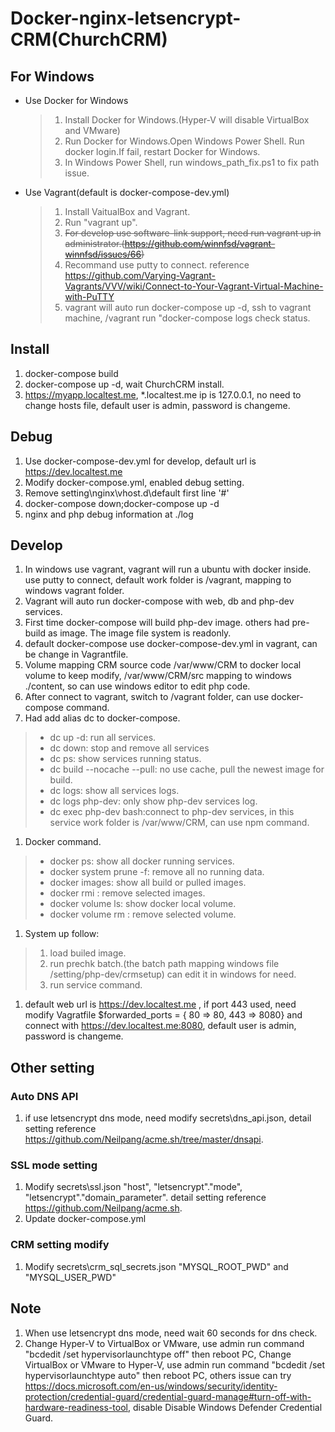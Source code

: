 # Docker-nginx-letsencrypt-CRM(ChurchCRM)

## For Windows
- Use Docker for Windows
  >1. Install Docker for Windows.(Hyper-V will disable VirtualBox and VMware)
  >1. Run Docker for Windows.Open Windows Power Shell. Run docker login.If fail, restart Docker for Windows.
  >1. In Windows Power Shell, run windows_path_fix.ps1 to fix path issue.
- Use Vagrant(default is docker-compose-dev.yml)
  >1. Install VaitualBox and Vagrant.
  >1. Run "vagrant up".
  >1. ~~For develop use software-link support, need run vagrant up in administrator.(https://github.com/winnfsd/vagrant-winnfsd/issues/66)~~
  >1. Recommand use putty to connect. reference https://github.com/Varying-Vagrant-Vagrants/VVV/wiki/Connect-to-Your-Vagrant-Virtual-Machine-with-PuTTY
  >1. vagrant will auto run docker-compose up -d, ssh to vagrant machine, /vagrant run "docker-compose logs check status.

## Install
1. docker-compose build
1. docker-compose up -d, wait ChurchCRM install.
1. https://myapp.localtest.me, *.localtest.me ip is 127.0.0.1, no need to change hosts file, default user is admin, password is changeme.

## Debug
1. Use docker-compose-dev.yml for develop, default url is https://dev.localtest.me
1. Modify docker-compose.yml, enabled debug setting.
1. Remove setting\nginx\vhost.d\default first line '#'
1. docker-compose down;docker-compose up -d
1. nginx and php debug information at ./log

## Develop
1. In windows use vagrant, vagrant will run a ubuntu with docker inside. use putty to connect, default work folder is /vagrant, mapping to windows vagrant folder.
1. Vagrant will auto run docker-compose with web, db and php-dev services.
1. First time docker-compose will build php-dev image. others had pre-build as image. The image file system is readonly.
1. default docker-compose use docker-compose-dev.yml in vagrant, can be change in Vagrantfile.
1. Volume mapping CRM source code /var/www/CRM to docker local volume to keep modify, /var/www/CRM/src mapping to windows ./content, so can use windows editor to edit php code.
1. After connect to vagrant, switch to /vagrant folder, can use docker-compose command.
1. Had add alias dc to docker-compose.
  >- dc up -d: run all services.
  >- dc down: stop and remove all services
  >- dc ps: show services running status.
  >- dc build --nocache --pull: no use cache, pull the newest image for build.
  >- dc logs: show all services logs.
  >- dc logs php-dev: only show php-dev services log.
  >- dc exec php-dev bash:connect to php-dev services, in this service work folder is /var/www/CRM, can use npm command.
1. Docker command.
  >- docker ps: show all docker running services.
  >- docker system prune -f: remove all no running data.
  >- docker images: show all build or pulled images.
  >- docker rmi <image id>: remove selected images.
  >- docker volume ls: show docker local volume.
  >- docker volume rm <volume name>: remove selected volume.
1. System up follow:
  >1. load builed image.
  >1. run prechk batch.(the batch path mapping windows file /setting/php-dev/crmsetup) can edit it in windows for need.
  >1. run service command.
1. default web url is https://dev.localtest.me , if port 443 used, need modify Vagratfile $forwarded_ports = { 80 => 80, 443 => 8080} and connect with https://dev.localtest.me:8080, default user is admin, password is changeme.

## Other setting
### Auto DNS API
1. if use letsencrypt dns mode, need modify secrets\dns_api.json, detail setting reference https://github.com/Neilpang/acme.sh/tree/master/dnsapi.
### SSL mode setting
1. Modify secrets\ssl.json "host", "letsencrypt"."mode", "letsencrypt"."domain_parameter". detail setting reference https://github.com/Neilpang/acme.sh.
1. Update docker-compose.yml
### CRM setting modify
1. Modify secrets\crm_sql_secrets.json "MYSQL_ROOT_PWD" and "MYSQL_USER_PWD"

## Note
1. When use letsencrypt dns mode, need wait 60 seconds for dns check.
1. Change Hyper-V to VirtualBox or VMware, use admin run command "bcdedit /set hypervisorlaunchtype off" then reboot PC,
Change VirtualBox or VMware to Hyper-V, use admin run command "bcdedit /set hypervisorlaunchtype auto" then reboot PC, others issue can try https://docs.microsoft.com/en-us/windows/security/identity-protection/credential-guard/credential-guard-manage#turn-off-with-hardware-readiness-tool, disable Disable Windows Defender Credential Guard.
